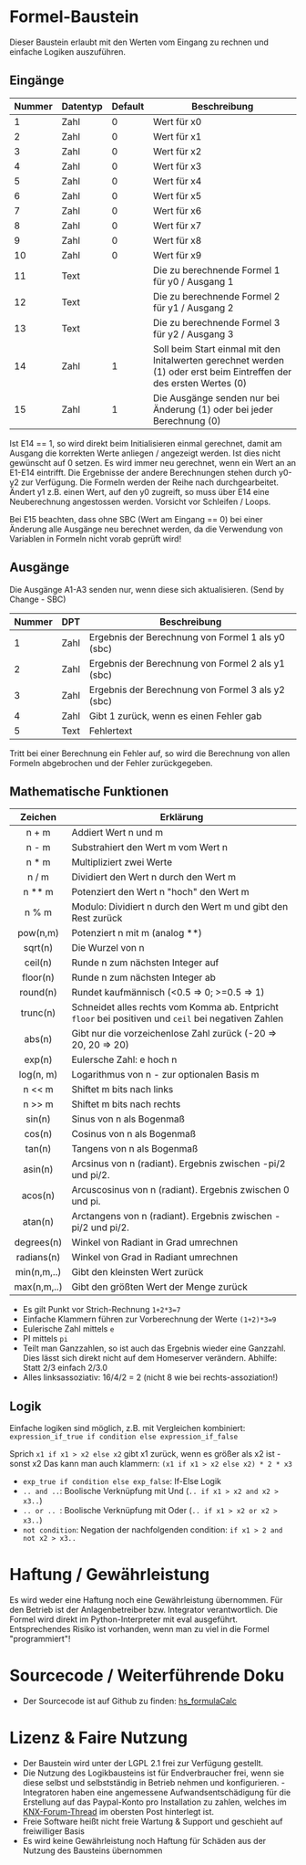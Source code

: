 # Formel-Baustein

Dieser Baustein erlaubt mit den Werten vom Eingang zu rechnen und einfache Logiken auszuführen.

## Eingänge

| Nummer | Datentyp | Default | Beschreibung                                                                                                         |
|--------|----------|---------|----------------------------------------------------------------------------------------------------------------------|
| 1      | Zahl     | 0       | Wert für x0                                                                                                          | 
| 2      | Zahl     | 0       | Wert für x1                                                                                                          | 
| 3      | Zahl     | 0       | Wert für x2                                                                                                          |
| 4      | Zahl     | 0       | Wert für x3                                                                                                          |
| 5      | Zahl     | 0       | Wert für x4                                                                                                          |
| 6      | Zahl     | 0       | Wert für x5                                                                                                          |
| 7      | Zahl     | 0       | Wert für x6                                                                                                          |
| 8      | Zahl     | 0       | Wert für x7                                                                                                          |
| 9      | Zahl     | 0       | Wert für x8                                                                                                          |
| 10     | Zahl     | 0       | Wert für x9                                                                                                          |
| 11     | Text     |         | Die zu berechnende Formel 1 für y0 / Ausgang 1                                                                       |
| 12     | Text     |         | Die zu berechnende Formel 2 für y1 / Ausgang 2                                                                       |
| 13     | Text     |         | Die zu berechnende Formel 3 für y2 / Ausgang 3                                                                       |
| 14     | Zahl     | 1       | Soll beim Start einmal mit den Initalwerten gerechnet werden (1) oder erst beim Eintreffen der des ersten Wertes (0) |
| 15     | Zahl     | 1       | Die Ausgänge senden nur bei Änderung (1) oder bei jeder Berechnung (0)                                               |

Ist E14 == 1, so wird direkt beim Initialisieren einmal gerechnet, damit am Ausgang die korrekten Werte anliegen / angezeigt werden. Ist dies nicht gewünscht auf 0 setzen. 
Es wird immer neu gerechnet, wenn ein Wert an an E1-E14 eintrifft. 
Die Ergebnisse der andere Berechnungen stehen durch y0-y2 zur Verfügung. Die Formeln werden der Reihe nach durchgearbeitet. Ändert y1 z.B. einen Wert, auf den y0 zugreift, so muss über E14 eine Neuberechnung angestossen werden. Vorsicht vor Schleifen / Loops.  

Bei E15 beachten, dass ohne SBC (Wert am Eingang == 0) bei einer Änderung alle Ausgänge neu berechnet werden, da die Verwendung von Variablen in Formeln nicht vorab geprüft wird!

## Ausgänge

Die Ausgänge A1-A3 senden nur, wenn diese sich aktualisieren. (Send by Change - SBC)

| Nummer | DPT  | Beschreibung                                      |
|--------|------|---------------------------------------------------|
| 1      | Zahl | Ergebnis der Berechnung von Formel 1 als y0 (sbc) |
| 2      | Zahl | Ergebnis der Berechnung von Formel 2 als y1 (sbc) |
| 3      | Zahl | Ergebnis der Berechnung von Formel 3 als y2 (sbc) |
| 4      | Zahl | Gibt 1 zurück, wenn es einen Fehler gab           |
| 5      | Text | Fehlertext                                        |

Tritt bei einer Berechnung ein Fehler auf, so wird die Berechnung von allen Formeln abgebrochen und der Fehler zurückgegeben.

## Mathematische Funktionen

|   Zeichen   | Erklärung                                                                                            |
|:-----------:|------------------------------------------------------------------------------------------------------|
|    n + m    | Addiert Wert n und m                                                                                 |
|    n - m    | Substrahiert den Wert m vom Wert n                                                                   |
|    n * m    | Multipliziert zwei Werte                                                                             |
|    n / m    | Dividiert den Wert n durch den Wert m                                                                |
|   n ** m    | Potenziert den Wert n "hoch" den Wert m                                                              |
|    n % m    | Modulo: Dividiert n durch den Wert m und gibt den Rest zurück                                        |
|  pow(n,m)   | Potenziert n mit m (analog **)                                                                       |
|   sqrt(n)   | Die Wurzel von n                                                                                     |
|   ceil(n)   | Runde n zum nächsten Integer auf                                                                     |
|  floor(n)   | Runde n zum nächsten Integer ab                                                                      |
|  round(n)   | Rundet kaufmännisch (<0.5 => 0; >=0.5 => 1)                                                          |
|  trunc(n)   | Schneidet alles rechts vom Komma ab. Entpricht `floor` bei positiven und `ceil` bei negativen Zahlen |
|   abs(n)    | Gibt nur die vorzeichenlose Zahl zurück (-20 => 20, 20 => 20)                                        |
|   exp(n)    | Eulersche Zahl: e hoch n                                                                             |
|  log(n, m)  | Logarithmus von n - zur optionalen Basis m                                                           |
|   n << m    | Shiftet m bits nach links                                                                            |
|   n >> m    | Shiftet m bits nach rechts                                                                           |
|   sin(n)    | Sinus von n als Bogenmaß                                                                             |
|   cos(n)    | Cosinus von n als Bogenmaß                                                                           |
|   tan(n)    | Tangens von n als Bogenmaß                                                                           |
|   asin(n)   | Arcsinus von n (radiant). Ergebnis zwischen -pi/2 und pi/2.                                          |
|   acos(n)   | Arcuscosinus von n (radiant). Ergebnis zwischen 0 und pi.                                            |
|   atan(n)   | Arctangens von n (radiant). Ergebnis zwischen -pi/2 und pi/2.                                        |
| degrees(n)  | Winkel von Radiant in Grad umrechnen                                                                 |
| radians(n)  | Winkel von Grad in Radiant umrechnen                                                                 |
| min(n,m,..) | Gibt den kleinsten Wert zurück                                                                       |
| max(n,m,..) | Gibt den größten Wert der Menge zurück                                                               |

* Es gilt Punkt vor Strich-Rechnung `1+2*3=7`
* Einfache Klammern führen zur Vorberechnung der Werte `(1+2)*3=9` 
* Eulerische Zahl mittels `e`
* PI mittels `pi`
* Teilt man Ganzzahlen, so ist auch das Ergebnis wieder eine Ganzzahl. Dies lässt sich direkt nicht auf dem Homeserver verändern. Abhilfe: Statt 2/3 einfach 2/3.0
* Alles linksassoziativ: 16/4/2 = 2 (nicht 8 wie bei rechts-assoziation!)

## Logik

Einfache logiken sind möglich, z.B. mit Vergleichen kombiniert:
`expression_if_true if condition else expression_if_false`

Sprich `x1 if x1 > x2 else x2` gibt x1 zurück, wenn es größer als x2 ist - sonst x2
Das kann man auch klammern: `(x1 if x1 > x2 else x2) * 2 * x3`

* `exp_true if condition else exp_false`: If-Else Logik
* `.. and ..`: Boolische Verknüpfung mit Und (`.. if x1 > x2 and x2 > x3..`)
* `.. or .. `: Boolische Verknüpfung mit Oder (`.. if x1 > x2 or x2 > x3..`)
* `not condition`: Negation der nachfolgenden condition: `if x1 > 2 and not x2 > x3..`

# Haftung / Gewährleistung

Es wird weder eine Haftung noch eine Gewährleistung übernommen. Für den Betrieb ist der Anlagenbetreiber bzw. Integrator verantwortlich.
Die Formel wird direkt im Python-Interpreter mit eval ausgeführt. Entsprechendes Risiko ist vorhanden, wenn man zu viel in die Formel "programmiert"!

# Sourcecode / Weiterführende Doku

* Der Sourcecode ist auf Github zu finden: [hs_formulaCalc](https://github.com/SvenBunge/hs_formulaCalc)

# Lizenz & Faire Nutzung

* Der Baustein wird unter der LGPL 2.1 frei zur Verfügung gestellt.
* Die Nutzung des Logikbausteins ist für Endverbraucher frei, wenn sie diese selbst und selbstständig in Betrieb nehmen und konfigurieren. - Integratoren haben eine angemessene Aufwandsentschädigung für die Erstellung auf das Paypal-Konto pro Installation zu zahlen, welches im [KNX-Forum-Thread](https://knx-user-forum.de/forum/%C3%B6ffentlicher-bereich/knx-eib-forum/1559910-logikbaustein-kostal-wechselrichter-via-modbus-tcp-abfragen) im obersten Post hinterlegt ist.
* Freie Software heißt nicht freie Wartung & Support und geschieht auf freiwilliger Basis
* Es wird keine Gewährleistung noch Haftung für Schäden aus der Nutzung des Bausteins übernommen
